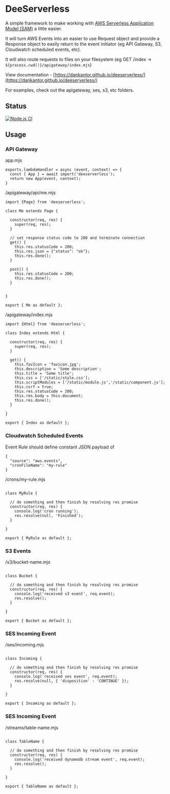 # DeeServerless

A simple framework to make working with [AWS Serverless Application Model (SAM)](https://aws.amazon.com/serverless/sam/)
a little easier.

It will turn AWS Events into an easier to use Request object and provide a Response object to easily
return to the event initiator (eg API Gateway, S3, Cloudwatch scheduled events, etc).

It will also route requests to files on your filesystem 
(eg GET /index -> `${process.cwd()}/apigateway/index.mjs`)

View documentation - [https://dankantor.github.io/deeserverless/](https://dankantor.github.io/deeserverless/)

For examples, check out the apigateway, ses, s3, etc folders. 

## Status

[![Node.js CI](https://github.com/dankantor/deeserverless/actions/workflows/node.js.yml/badge.svg)](https://github.com/dankantor/deeserverless/actions/workflows/node.js.yml)

## Usage

### API Gateway

app.mjs 

```
exports.lambdaHandler = async (event, context) => {
  const { App } = await import('deeserverless');
  return new App(event, context);
}
```

/apigateway/api/me.mjs

```
import {Page} from 'deeserverless';

class Me extends Page {
  
  constructor(req, res) {
    super(req, res);
  }
  
  // set response status code to 200 and terminate connection
  get() {
    this.res.statusCode = 200;
    this.res.json = {"status": "ok"};
    this.res.done(); 
  }
  
  post() {
    this.res.statusCode = 200;
    this.res.done();
  }
  
  
}

export { Me as default };
```

/apigateway/index.mjs
```
import {Html} from 'deeserverless';

class Index extends Html {
  
  constructor(req, res) {
    super(req, res);
  }
  
  get() {
    this.favIcon = 'favicon.jpg';
    this.description = 'Some description';
    this.title = 'Some title';
    this.css = ['/static/style.css'];
    this.scriptModules = ['/static/module.js','/static/component.js'];
    this.csrf = true;
    this.res.statusCode = 200;
    this.res.body = this.document;
    this.res.done(); 
  }

}

export { Index as default };
```

### Cloudwatch Scheduled Events

Event Rule should define constant JSON payload of
```
{
  "source": "aws.events",
  "cronFileName": "my-rule"
}
```

/crons/my-rule.mjs

```

class MyRule {
  
  // do something and then finish by resolving res promise
  constructor(req, res) {
    console.log('cron running');
    res.resolve(null, 'Finished');
  }
  
}

export { MyRule as default };
```

### S3 Events

/s3/bucket-name.mjs

```

class Bucket {
  
  // do something and then finish by resolving res promise
  constructor(req, res) {
    console.log('received s3 event', req.event);
    res.resolve();
  }
  
}

export { Bucket as default };
```

### SES Incoming Event

/ses/incoming.mjs

```

class Incoming {
  
  // do something and then finish by resolving res promise
  constructor(req, res) {
    console.log('received ses event', req.event);
    res.resolve(null, { 'disposition' : 'CONTINUE' });
  }
  
}

export { Incoming as default };
```


### SES Incoming Event

/streams/table-name.mjs

```

class TableName {
  
  // do something and then finish by resolving res promise
  constructor(req, res) {
    console.log('received dynamodb stream event', req.event);
    res.resolve();
  }
  
}

export { TableName as default };
```


